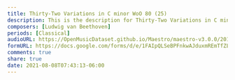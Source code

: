 ```yaml
---
title: Thirty-Two Variations in C minor WoO 80 (25)
description: This is the description for Thirty-Two Variations in C minor WoO 80 by Ludwig van Beethoven
composers: [Ludwig van Beethoven]
periods: [Classical]
audioURL: https://OpenMusicDataset.github.io/Maestro/maestro-v3.0.0/2015/MIDI-Unprocessed_R2_D1-2-3-6-7-8-11_mid--AUDIO-from_mp3_08_R2_2015_wav--1.midi
formURL: https://docs.google.com/forms/d/e/1FAIpQLSeBPFnkwAJduxmREmTfZL2jlPBo_RwQjpMo5_LowreYjPAX3Q/viewform
comments: true
share: true
date: 2021-08-08T07:43:13-06:00
---
```

